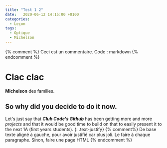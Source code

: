```yaml
---
title: "Test 1 2"
date:   2020-06-12 14:15:00 +0100
categories:
  - Leçon
tags:
  - Optique
  - Michelson
---
```

{% comment %}
Ceci est un commentaire. Code : markdown
{% endcomment %}

# Clac clac

**Michelson** des familles.


## So why did you decide to do it now.

Let's just say that ***Club Code's Github*** has been getting more and more *projects* and that it would be good time to build on that to easily present it to the next 1A (first years students).
{: .text-justify}
{% comment%}
De base texte aligné à gauche, pour avoir justifié car plus joli. Le faire à chaque paragraphe. Sinon, faire une page HTML 
{% endcomment %}
